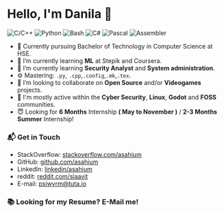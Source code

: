 # Hello, I'm Danila 👋

![C/C++](https://img.shields.io/badge/C/C++-Intermediate-yellow)
![Python](https://img.shields.io/badge/Python-Advanced-orange)
![Bash](https://img.shields.io/badge/Bash-Intermediate-yellow)
![C#](https://img.shields.io/badge/CSharp-Beginner-green)
![Pascal](https://img.shields.io/badge/Pascal-Advanced-orange)
![Assembler](https://img.shields.io/badge/Assembler-Beginner-green)

- 🔭 Currently pursuing Bachelor of Technology in Computer Science at HSE.
- 🌱 I’m currently learning **ML** at Stepik and Coursera.
- 🌱 I’m currently learning **Security Analyst** and **System administration**.
- ⚙️ Mastering: `.py`, `.cpp`,`.config`,`.mk`,`.tex`.
- 👯 I’m looking to collaborate on **Open Source** and/or **Videogames** projects.
- 💬 I'm mostly active within the **Cyber Security**, **Linux**, **Godot** and **FOSS** communities.
- 😇  Looking for **6 Months** Internship **( May to November )** / **2-3 Months Summer** Internship!

### 📬 Get in Touch

- StackOverflow: [stackoverflow.com/asahium][stackoverflow]
- GitHub: [github.com/asahium][github]
- LinkedIn: [linkedin/asahium][linkedin]
- reddit: [reddit.com/slaavit][reddit]
- E-mail: psiwyrm@tuta.io

### 📚 Looking for my Resume? E-Mail me!

[stackoverflow]: https://stackoverflow.com/users/16598895/asahium
[github]: https://github.com/asahium
[reddit]: https://www.reddit.com/user/slaavit
[linkedin]: https://www.linkedin.com/in/danila-biktimirov-ab25ab223/
